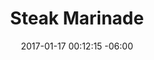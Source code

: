 ---
title: Steak Marinade
date: 2017-01-17 00:12:15 -06:00
categories:
- recipe
tags:
- sauce
- make-ahead
- basics
- marinade
- beef
layout: recipe
image: ''
source: Food.com
sourceURL: http://www.food.com/recipe/steak-marinade-quick-and-easy-39145
sourceAuthor: ''
yield: Makes enough for a 1-1½ lb steak
authorNote: ''
personalNote: ''
totalTime: 30+ min
prepTime: 2-10 min
handsoffTime: 30+ min
cookTime: ''
chillTime: ''
assemblyTime: ''
reheatTime: ''
ingredients: |-
  ¼ cup soy sauce
  2 tablespoons Worcestershire sauce
  3 tablespoons minced garlic, from jar is fine
  1 teaspoon garlic powder
  ½ teaspoon onion powder
---